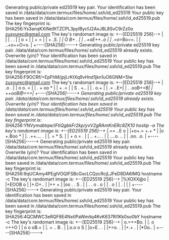 Generating public/private ed25519 key pair.
Your identification has been saved in /data/data/com.termux/files/home/.ssh/id_ed25519
Your public key has been saved in /data/data/com.termux/files/home/.ssh/id_ed25519.pub
The key fingerprint is:
SHA256:Ys3anqKXiNe9tTZCPL3pyIBycfJ2AxJ8L8SvC9rZz0o zusyurec@gmail.com
The key's randomart image is:
+--[ED25519 256]--+
|                 |
|   . .           |
|    o +          |
|     + =         |
|    + *.S.       |
|     O B+ .      |
|  ..+oE++..o     |
|  .=o*=Bo==.     |
|  ..+o++O=o.     |
+----[SHA256]-----+
Generating public/private ed25519 key pair.
/data/data/com.termux/files/home/.ssh/id_ed25519 already exists.
Overwrite (y/n)? Your identification has been saved in /data/data/com.termux/files/home/.ssh/id_ed25519
Your public key has been saved in /data/data/com.termux/files/home/.ssh/id_ed25519.pub
The key fingerprint is:
SHA256:F9OCRf/+EpFhM/jpjLrKtXq9vHnd1jkn1uO6GNM+5lw zusyurec@gmail.com
The key's randomart image is:
+--[ED25519 256]--+
|         .o  .   |
|         o o. =  |
|        . + oo * |
|           + .=  |
|        S .  +.. |
|         .  o.+  |
|          .= ..E+|
|       . .ooB+*=B|
|        ++ooB@===|
+----[SHA256]-----+
Generating public/private ed25519 key pair.
/data/data/com.termux/files/home/.ssh/id_ed25519 already exists.
Overwrite (y/n)? Your identification has been saved in /data/data/com.termux/files/home/.ssh/id_ed25519
Your public key has been saved in /data/data/com.termux/files/home/.ssh/id_ed25519.pub
The key fingerprint is:
SHA256:YNVymabtqw/iFtiQgbkFr2kp/yvV2gRAmKnERc9ZK10 hostip -a
The key's randomart image is:
+--[ED25519 256]--+
|.==*   ..E o     |
|+o+.= +.+ *      |
|o  +.Boo *       |
|. .++.... .      |
|. =  *  S.       |
| +  o =   .      |
|  .. +...  .     |
|  ....o. ..      |
|   .oo. .o.      |
+----[SHA256]-----+
Generating public/private ed25519 key pair.
/data/data/com.termux/files/home/.ssh/id_ed25519 already exists.
Overwrite (y/n)? Your identification has been saved in /data/data/com.termux/files/home/.ssh/id_ed25519
Your public key has been saved in /data/data/com.termux/files/home/.ssh/id_ed25519.pub
The key fingerprint is:
SHA256:9qUCAmy4PEglVOQlFSBcGxcLCQzcRcjLJFeD8DA6IMQ hostname -c
The key's randomart image is:
+--[ED25519 256]--+
|%XOXX@o          |
|+EOOB o          |
|+.O+..           |
|++ +             |
|oo  . . S   .    |
|  .  . o . o     |
|        . o      |
|         .       |
|                 |
+----[SHA256]-----+
Generating public/private ed25519 key pair.
Your identification has been saved in /data/data/com.termux/files/home/.ssh/id_ed25519
Your public key has been saved in /data/data/com.termux/files/home/.ssh/id_ed25519.pub
The key fingerprint is:
SHA256:4QCMWC3eRQF8E4NxtlPaWmitq4KvK637Ri1Kk0so0bY hostname -c
The key's randomart image is:
+--[ED25519 256]--+
| o.=+=Bo.        |
|. o =++O         |
| o o oB.=        |
|. + .. B .       |
|.o.o  o S        |
|o=E .  .         |
|+=o.  .          |
|+.+  .           |
|*Oo..            |
+----[SHA256]-----+
